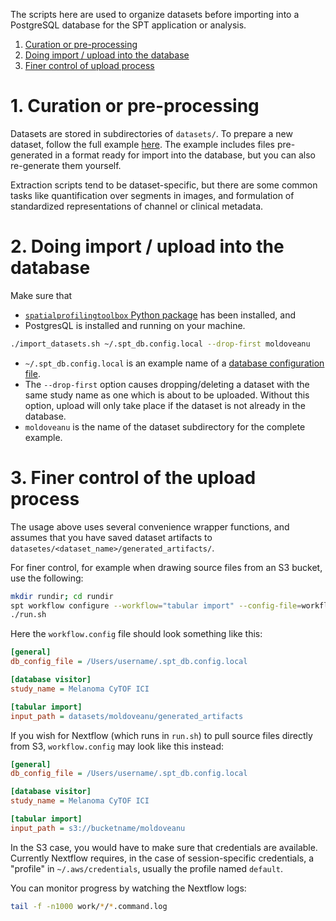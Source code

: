 The scripts here are used to organize datasets before importing into a PostgreSQL database for the SPT application or analysis.

1. [Curation or pre-processing](#curation-or-pre-processing)
2. [Doing import / upload into the database](#doing-import--upload-into-the-database)
3. [Finer control of upload process](#finer-control-of-upload-process)

# 1. Curation or pre-processing

Datasets are stored in subdirectories of `datasets/`. To prepare a new dataset, follow the full example [here](`datasets/moldoveanu/README.md`). The example includes files pre-generated in a format ready for import into the database, but you can also re-generate them yourself.

Extraction scripts tend to be dataset-specific, but there are some common tasks like quantification over segments in images, and formulation of standardized representations of channel or clinical metadata.


# 2. Doing import / upload into the database
Make sure that
- [`spatialprofilingtoolbox` Python package](https://pypi.org/project/spatialprofilingtoolbox/) has been installed, and
- PostgresQL is installed and running on your machine.

```sh
./import_datasets.sh ~/.spt_db.config.local --drop-first moldoveanu
```

- `~/.spt_db.config.local` is an example name of a [database configuration file](https://github.com/nadeemlab/SPT/blob/main/spatialprofilingtoolbox/workflow/assets/.spt_db.config.template).
- The `--drop-first` option causes dropping/deleting a dataset with the same study name as one which is about to be uploaded. Without this option, upload will only take place if the dataset is not already in the database.
- `moldoveanu` is the name of the dataset subdirectory for the complete example.


# 3. Finer control of the upload process
The usage above uses several convenience wrapper functions, and assumes that you have saved dataset artifacts to `datasetes/<dataset_name>/generated_artifacts/`.

For finer control, for example when drawing source files from an S3 bucket, use the following:

```bash
mkdir rundir; cd rundir
spt workflow configure --workflow="tabular import" --config-file=workflow.config
./run.sh
```

Here the `workflow.config` file should look something like this:
```ini
[general]
db_config_file = /Users/username/.spt_db.config.local

[database visitor]
study_name = Melanoma CyTOF ICI

[tabular import]
input_path = datasets/moldoveanu/generated_artifacts
```

If you wish for Nextflow (which runs in `run.sh`) to pull source files directly from S3, `workflow.config` may look like this instead:

```ini
[general]
db_config_file = /Users/username/.spt_db.config.local

[database visitor]
study_name = Melanoma CyTOF ICI

[tabular import]
input_path = s3://bucketname/moldoveanu
```

In the S3 case, you would have to make sure that credentials are available. Currently Nextflow requires, in the case of session-specific credentials, a "profile" in `~/.aws/credentials`, usually the profile named `default`.

You can monitor progress by watching the Nextflow logs:

```bash
tail -f -n1000 work/*/*.command.log
```
